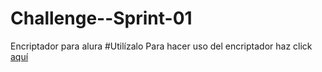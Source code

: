 # Challenge--Sprint-01
Encriptador para alura
#Utilízalo
Para hacer uso del encriptador haz click [aquí](https://rodrigorenteria.github.io/Challenge--Sprint-01/)
